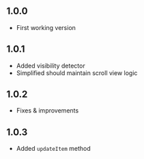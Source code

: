 ## 1.0.0

- First working version 

## 1.0.1
- Added visibility detector 
- Simplified should maintain scroll view logic

## 1.0.2
- Fixes & improvements

## 1.0.3
- Added `updateItem` method